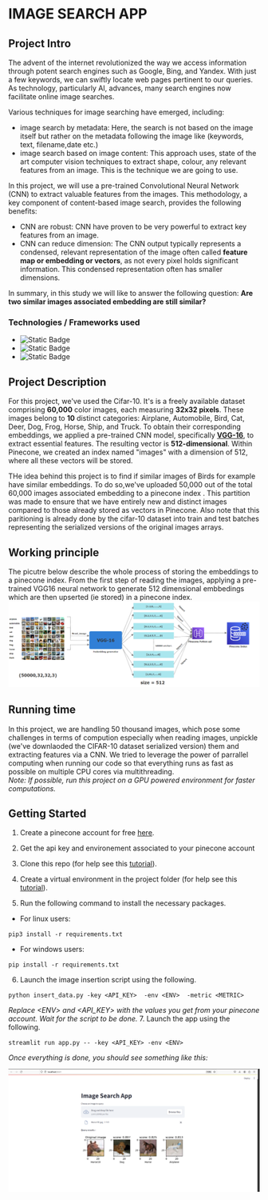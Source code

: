 # IMAGE SEARCH APP



## Project Intro
The advent of the internet revolutionized the way we access information through potent search engines such as Google, Bing, and Yandex. With just a few keywords, we can swiftly locate web pages pertinent to our queries. As technology, particularly AI, advances, many search engines now facilitate online image searches.

Various techniques for image searching have emerged, including:

* image search by metadata:
Here, the search is  not based on the image itself but rather on the metadata following the image like (keywords, text, filename,date etc.) <br> 
* image search based on image content:
This approach uses, state of the art computer vision techniques to extract shape, colour, any relevant features from an image. This is the technique we are going to use.


In this project, we will use a pre-trained Convolutional Neural Network (CNN) to extract valuable features from the images. This methodology, a key component of content-based image search, provides the following benefits:<br> 

* CNN are robust:
CNN have proven to be very powerful to extract key features from an image.
* CNN can reduce dimension:
The CNN output typically represents a condensed, relevant representation of the image often called **feature map or embedding or vectors**, as not every pixel holds significant information. This condensed representation often has smaller dimensions.


In summary, in this study we will like to answer the following question:
**Are two similar images associated embedding are still similar?**

### Technologies / Frameworks used 
* ![Static Badge](https://img.shields.io/badge/Python-3.8-green)
* ![Static Badge](https://img.shields.io/badge/Pinecone-2.2-green)
* ![Static Badge](https://img.shields.io/badge/keras-2.13-green)

## Project Description
For this project, we've used the Cifar-10. It's  is a freely available dataset comprising **60,000** color images, each measuring **32x32 pixels**. These images belong to **10** distinct categories: Airplane, Automobile, Bird, Cat, Deer, Dog, Frog, Horse, Ship, and Truck. To obtain their corresponding embeddings, we applied a pre-trained CNN model, specifically **[VGG-16](https://medium.com/@mygreatlearning/everything-you-need-to-know-about-vgg16-7315defb5918)**, to extract essential features. The resulting vector is **512-dimensional**. Within Pinecone, we created an index named "images" with a dimension of 512, where all these vectors will be stored.


THe idea behind this project is to find if similar images of Birds for example have similar embeddings. To do so,we've uploaded 50,000 out of the total 60,000 images associated embedding to a pinecone index . This partition was made to ensure that we have entirely new and distinct images compared to those already stored as vectors in Pinecone. Also note that this paritioning is already done by the cifar-10 dataset into train and test batches representing the serialized versions of the original images arrays.

## Working principle
The picutre below describe the whole process of storing the embeddings to a pinecone index. From the first step of reading the images, applying a pre-trained VGG16 neural network to generate 512 dimensional embbedings which are then upserted (ie stored) in a pinecone index. 
<img src="architecture.png" alt="principle">



## Running time
In this project, we are handling 50 thousand images, which pose some challenges in terms of compution especially when reading images, unpickle (we've downlaoded the CIFAR-10 dataset serialized version) them and extracting features via a CNN.
We tried to leverage the power of parrallel computing when running our code so that everything runs as fast as possible on multiple  CPU cores via multithreading.<br> 
*Note: If possible, run this project on a GPU powered environment for faster computations.*





## Getting Started
1. Create a pinecone account for free [here](https://www.pinecone.io/).
2. Get the api key and environement associated to your pinecone account 
3. Clone this repo (for help see this [tutorial](https://help.github.com/articles/cloning-a-repository/)).
    
4. Create a virtual environment in the project folder (for help see this [tutorial](https://www.freecodecamp.org/news/how-to-setup-virtual-environments-in-python/)).

5. Run the following command to install the necessary packages.
* For linux users:
```
pip3 install -r requirements.txt
```
* For windows users:
```
pip install -r requirements.txt
```
6. Launch the image insertion script using the following.
```
python insert_data.py -key <API_KEY>  -env <ENV>  -metric <METRIC> 
```
*Replace \<ENV> and <API_KEY> with the values you get from your pinecone account.*
*Wait for the script to be done.*
7. Launch the app using the following. 
```
streamlit run app.py -- -key <API_KEY> -env <ENV>
```
*Once everything is done, you should see something like this:*

<img src="home.png" alt="home Page">

